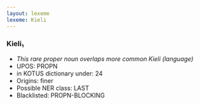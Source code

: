 ```yaml
---
layout: lexeme
lexeme: Kieli
---
```


###  Kieli₁

* _This rare proper noun overlaps more common *Kieli* (language)_
* UPOS:  PROPN
* in KOTUS dictionary under:  24
* Origins: finer 
* Possible NER class:  LAST
* Blacklisted:  PROPN-BLOCKING

